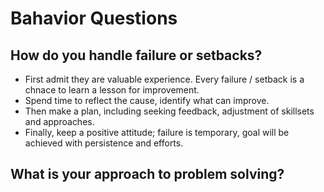 # Bahavior Questions

## How do you handle failure or setbacks?

- First admit they are valuable experience. Every failure / setback is a chnace to learn a lesson for improvement.
- Spend time to reflect the cause, identify what can improve.
- Then make a plan, including seeking feedback, adjustment of skillsets and approaches.
- Finally, keep a positive attitude; failure is temporary, goal will be achieved with persistence and efforts.

## What is your approach to problem solving?

